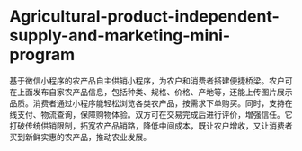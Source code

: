 # Agricultural-product-independent-supply-and-marketing-mini-program
基于微信小程序的农产品自主供销小程序，为农户和消费者搭建便捷桥梁。农户可在上面发布自家农产品信息，包括种类、规格、价格、产地等，还能上传图片展示品质。消费者通过小程序能轻松浏览各类农产品，按需求下单购买。同时，支持在线支付、物流查询，保障购物体验。双方可在交易完成后进行评价，增强信任。它打破传统供销限制，拓宽农产品销路，降低中间成本，既让农户增收，又让消费者买到新鲜实惠的农产品，推动农业发展。 
